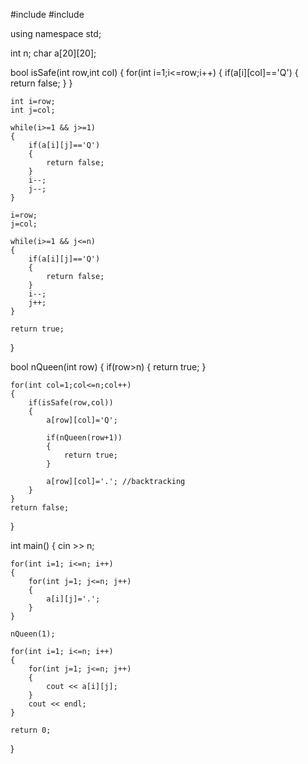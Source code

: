 #include <iostream>
#include <algorithm>

using namespace std;

int n;
char a[20][20];

bool isSafe(int row,int col)
{
    for(int i=1;i<=row;i++)
    {
        if(a[i][col]=='Q')
        {
            return false;
        }
    }

    int i=row;
    int j=col;

    while(i>=1 && j>=1)
    {
        if(a[i][j]=='Q')
        {
            return false;
        }
        i--;
        j--;
    }

    i=row;
    j=col;

    while(i>=1 && j<=n)
    {
        if(a[i][j]=='Q')
        {
            return false;
        }
        i--;
        j++;
    }

    return true;
}

bool nQueen(int row)
{
    if(row>n)
    {
        return true;
    }

    for(int col=1;col<=n;col++)
    {
        if(isSafe(row,col))
        {
            a[row][col]='Q';

            if(nQueen(row+1))
            {
                return true;
            }

            a[row][col]='.'; //backtracking
        }
    }
    return false;
}

int main()
{
    cin >> n;

    for(int i=1; i<=n; i++)
    {
        for(int j=1; j<=n; j++)
        {
            a[i][j]='.';
        }
    }

    nQueen(1);

    for(int i=1; i<=n; i++)
    {
        for(int j=1; j<=n; j++)
        {
            cout << a[i][j];
        }
        cout << endl;
    }

    return 0;
}
